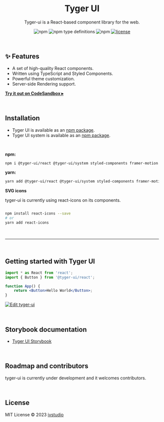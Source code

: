 <h1 align="center">
  Tyger UI
</h1>

<div align="center">
<p>
  Tyger-ui is a React-based component library for the web.
  </br>
</p>

![npm](https://img.shields.io/npm/v/@tyger-ui/react)
![npm type definitions](https://img.shields.io/npm/types/@tyger-ui/react)
![npm](https://img.shields.io/npm/dm/@tyger-ui/react)
[![license](https://img.shields.io/badge/license-MIT-blue.svg)](https://github.com/mui/material-ui/blob/HEAD/LICENSE)

</div>

</br>

## ✨ Features

-   A set of high-quality React components.
-   Written using TypeScript and Styled Components.
-   Powerful theme customization.
-   Server-side Rendering support.

[**Try it out on CodeSandbox ▸**](https://codesandbox.io/s/amazing-danny-i26k2y?fontsize=14&hidenavigation=1&theme=dark)

</br>

## Installation

-   Tyger UI is available as an [npm package](https://www.npmjs.com/package/@tyger-ui/react).
-   Tyger UI system is available as an [npm package](https://www.npmjs.com/package/@tyger-ui/system).

<br />

**npm:**

```sh
npm i @tyger-ui/react @tyger-ui/system styled-components framer-motion
```

**yarn:**

```sh
yarn add @tyger-ui/react @tyger-ui/system styled-components framer-motion
```

**SVG icons**

tyger-ui is currently using react-icons on its components.

```sh

npm install react-icons --save
# or
yarn add react-icons

```

<br />

---

<br />

## Getting started with Tyger UI

```jsx
import * as React from 'react';
import { Button } from '@tyger-ui/react';

function App() {
	return <Button>Hello World</Button>;
}
```

[![Edit tyger-ui](https://codesandbox.io/static/img/play-codesandbox.svg)](https://codesandbox.io/s/amazing-danny-i26k2y?fontsize=14&hidenavigation=1&theme=dark)

</br>

## Storybook documentation

-   [Tyger UI Storybook](https://main--62cb3e5f2ca3572c994908ed.chromatic.com/?path=/story/components-button--filled)

</br>

## Roadmap and contributors

tyger-ui is currently under development and it welcomes contributors.

</br>

## License

MIT License © 2023 [ivstudio](https://github.com/ivstudio)

